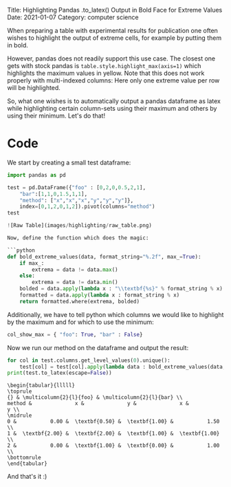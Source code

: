 Title: Highlighting Pandas .to_latex() Output in Bold Face for Extreme Values
Date: 2021-01-07
Category: computer science

When preparing a table with experimental results for publication one
often wishes to highlight the output of extreme cells, for example by
putting them in bold.

However, pandas does not readily support this use case. The closest
one gets with stock pandas is `table.style.highlight_max(axis=1)`
which highlights the maximum values in yellow. Note that this does not
work properly with multi-indexed columns: Here only one extreme value
per row will be highlighted.

So, what one wishes is to automatically output a pandas dataframe as
latex while highlighting certain column-sets using their maximum and
others by using their minimum. Let's do that!

# Code

We start by creating a small test dataframe:

```python
import pandas as pd

test = pd.DataFrame({"foo" : [0,2,0,0.5,2,1], 
	"bar":[1,1,0,1.5,1,1], 
	"method": ["x","x","x","y","y","y"]},
	index=[0,1,2,0,1,2]).pivot(columns="method")
test

![Raw Table](images/highlighting/raw_table.png)

Now, define the function which does the magic:

```python
def bold_extreme_values(data, format_string="%.2f", max_=True):
	if max_:
		extrema = data != data.max()
	else:
		extrema = data != data.min()
	bolded = data.apply(lambda x : "\\textbf{%s}" % format_string % x)
	formatted = data.apply(lambda x : format_string % x)
	return formatted.where(extrema, bolded) 
```

Additionally, we have to tell python which columns we would like to
highlight by the maximum and for which to use the minimum:

```python
col_show_max = { "foo": True, "bar" : False}
```

Now we run our method on the dataframe and output the result:

```python
for col in test.columns.get_level_values(0).unique():
    test[col] = test[col].apply(lambda data : bold_extreme_values(data, max_=col_show_max[col]),axis=1)
print(test.to_latex(escape=False))
```

```text
\begin{tabular}{lllll}
\toprule
{} & \multicolumn{2}{l}{foo} & \multicolumn{2}{l}{bar} \\
method &              x &              y &              x &              y \\
\midrule
0 &           0.00 &  \textbf{0.50} &  \textbf{1.00} &           1.50 \\
1 &  \textbf{2.00} &  \textbf{2.00} &  \textbf{1.00} &  \textbf{1.00} \\
2 &           0.00 &  \textbf{1.00} &  \textbf{0.00} &           1.00 \\
\bottomrule
\end{tabular}
```

And that's it :)

